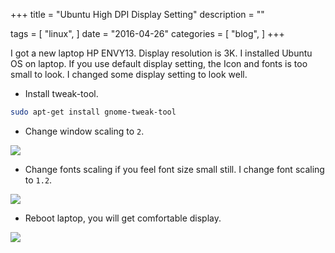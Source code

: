 +++
title = "Ubuntu High DPI Display Setting"
description = ""

tags = [
    "linux",
]
date = "2016-04-26"
categories = [
    "blog",
]
+++

I got a new laptop HP ENVY13. Display resolution is 3K.
I installed Ubuntu OS on laptop. If you use default display setting,
the Icon and fonts is too small to look. I changed some display setting to look well.

* Install tweak-tool.

```bash
sudo apt-get install gnome-tweak-tool
```

* Change window scaling to `2`.

<img src="/img/window_scaling.png" style="max-width:70%">

* Change fonts scaling if you feel font size small still.
I change font scaling to `1.2`.

<img src="/img/fonts_size.png" style="max-width:70%">

* Reboot laptop, you will get comfortable display.

<img src="/img/full_screen.png" style="max-width:70%">
